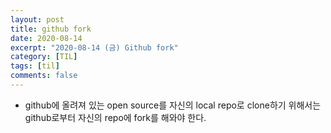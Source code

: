 ```yaml
---
layout: post
title: github fork
date: 2020-08-14
excerpt: "2020-08-14 (금) Github fork"
category: [TIL]
tags: [til]
comments: false
---
```



- github에 올려져 있는 open source를 자신의 local repo로 clone하기 위해서는 github로부터 자신의 repo에 fork를 해와야 한다.